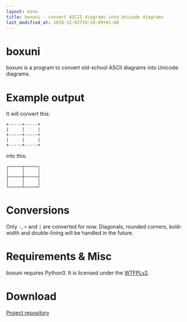 ```yaml
---
layout: mine
title: boxuni - convert ASCII diagrams into Unicode diagrams
last_modified_at: 2018-12-02T19:19:09+01:00
---
```


# boxuni

boxuni is a program to convert old-school ASCII diagrams into Unicode diagrams.

# Example output

It will convert this:

	+-----+-----+
	|     |     |
	+-----+-----+
	|     |     |
	+-----+-----+

into this:

	┌─────┬─────┐
	│     │     │
	├─────┼─────┤
	│     │     │
	└─────┴─────┘

# Conversions

Only `-`, `+` and `|` are converted for now. Diagonals, rounded corners, bold-width and double-lining will be handled in the future.

# Requirements & Misc

boxuni requires Python3. It is licensed under the [WTFPLv2](../wtfpl).

# Download

[Project repository](https://gitlab.com/hydrargyrum/attic/tree/master/boxuni)
